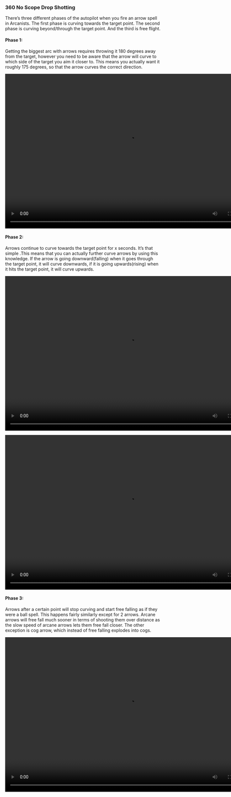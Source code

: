 ### 360 No Scope Drop Shotting


There’s three different phases of the autopilot when you fire an arrow spell in Arcanists. The first phase is curving towards the target point. The second phase is curving beyond/through the target point. And the third is free flight.


#### Phase 1:


Getting the biggest arc with arrows requires throwing it 180 degrees away from the target, however you need to be aware that the arrow will curve to which side of the target you aim it closer to. This means you actually want it roughly 175 degrees, so that the arrow curves the correct direction.


<video controls="true" width="800" height="500" ><source src="https://raw.githubusercontent.com/1IlIl/wikidata/main/tra_trsw2_stuff/ArrowPhase1.mp4"></video>



#### Phase 2:


Arrows continue to curve towards the target point for x seconds. It’s that simple .This means that you can actually further curve arrows by using this knowledge. If the arrow is going downward(falling) when it goes through the target point, it will curve downwards, if it is going upwards(rising) when it hits the target point, it will curve upwards.


<video controls="true" width="800" height="500" ><source src="https://raw.githubusercontent.com/1IlIl/wikidata/main/tra_trsw2_stuff/ArrowPhase2PassThrough.mp4"></video>


<video controls="true" width="800" height="500" ><source src="https://raw.githubusercontent.com/1IlIl/wikidata/main/tra_trsw2_stuff/ArrowPhase2SideHide.mp4"></video>


#### Phase 3:


Arrows after a certain point will stop curving and start free falling as if they were a ball spell. This happens fairly similarly except for 2 arrows. Arcane arrows will free fall much sooner in terms of shooting them over distance as the slow speed of arcane arrows lets them free fall closer. The other exception is cog arrow, which instead of free falling explodes into cogs.


<video controls="true" width="800" height="500" ><source src="https://raw.githubusercontent.com/1IlIl/wikidata/main/tra_trsw2_stuff/ArrowPhase3.mp4"></video>

